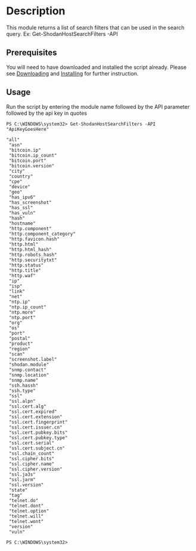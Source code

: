 
# Description
This module returns a list of search filters that can be used in the search query. Ex: Get-ShodanHostSearchFilters -API

## Prerequisites
You will need to have downloaded and installed the script already. Please see [Downloading](https://github.com/simeononsecurity/Shodan_PS#Download) and [Installing](https://github.com/simeononsecurity/Shodan_PS#Install) for further instruction.

## Usage
Run the script by entering the module name followed by the API parameter followed by the api key in quotes
```
PS C:\WINDOWS\system32> Get-ShodanHostSearchFilters -API "ApiKeyGoesHere"

"all"
 "asn"
 "bitcoin.ip"
 "bitcoin.ip_count"
 "bitcoin.port"
 "bitcoin.version"
 "city"
 "country"
 "cpe"
 "device"
 "geo"
 "has_ipv6"
 "has_screenshot"
 "has_ssl"
 "has_vuln"
 "hash"
 "hostname"
 "http.component"
 "http.component_category"
 "http.favicon.hash"
 "http.html"
 "http.html_hash"
 "http.robots_hash"
 "http.securitytxt"
 "http.status"
 "http.title"
 "http.waf"
 "ip"
 "isp"
 "link"
 "net"
 "ntp.ip"
 "ntp.ip_count"
 "ntp.more"
 "ntp.port"
 "org"
 "os"
 "port"
 "postal"
 "product"
 "region"
 "scan"
 "screenshot.label"
 "shodan.module"
 "snmp.contact"
 "snmp.location"
 "snmp.name"
 "ssh.hassh"
 "ssh.type"
 "ssl"
 "ssl.alpn"
 "ssl.cert.alg"
 "ssl.cert.expired"
 "ssl.cert.extension"
 "ssl.cert.fingerprint"
 "ssl.cert.issuer.cn"
 "ssl.cert.pubkey.bits"
 "ssl.cert.pubkey.type"
 "ssl.cert.serial"
 "ssl.cert.subject.cn"
 "ssl.chain_count"
 "ssl.cipher.bits"
 "ssl.cipher.name"
 "ssl.cipher.version"
 "ssl.ja3s"
 "ssl.jarm"
 "ssl.version"
 "state"
 "tag"
 "telnet.do"
 "telnet.dont"
 "telnet.option"
 "telnet.will"
 "telnet.wont"
 "version"
 "vuln"

PS C:\WINDOWS\system32>
```
